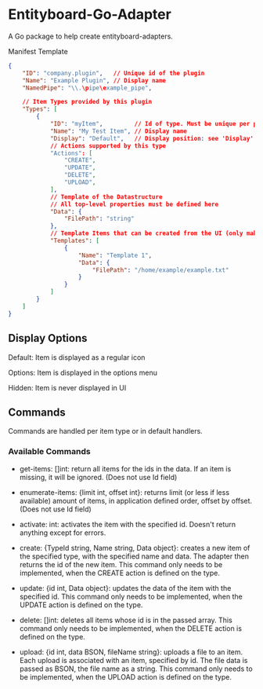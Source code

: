 # Entityboard-Go-Adapter

A Go package to help create entityboard-adapters.

Manifest Template

```json
{
    "ID": "company.plugin",   // Unique id of the plugin
    "Name": "Example Plugin", // Display name
    "NamedPipe": "\\.\pipe\example_pipe",

    // Item Types provided by this plugin
    "Types": [
        {
            "ID": "myItem",         // Id of type. Must be unique per plugin
            "Name": "My Test Item", // Display name
            "Display": "Default",   // Display position: see 'Display' section below
            // Actions supported by this type
            "Actions": [
                "CREATE",
                "UPDATE",
                "DELETE",
                "UPLOAD",
            ],
            // Template of the Datastructure
            // All top-level properties must be defined here
            "Data": {
                "FilePath": "string"
            },
            // Template Items that can be created from the UI (only makes sense with CREATE action)
            "Templates": [
                {
                    "Name": "Template 1",
                    "Data": {
                        "FilePath": "/home/example/example.txt"
                    }
                }
            ]
        }
    ]
}
```

## Display Options
Default: Item is displayed as a regular icon

Options: Item is displayed in the options menu

Hidden: Item is never displayed in UI

## Commands

Commands are handled per item type or in default handlers.

### Available Commands

- get-items: []int: return all items for the ids in the data. If an item is missing, it will be ignored.
(Does not use Id field)

- enumerate-items: {limit int, offset int}: returns limit (or less if less available) amount of items, in application defined order, offset by offset.
(Does not use Id field)

- activate: int: activates the item with the specified id. Doesn't return anything except for errors.

- create: {TypeId string, Name string, Data object}: creates a new item of the specified type, with the specified name and data. The adapter then returns the id of the new item. This command only needs to be implemented, when the CREATE action is defined on the type.

- update: {id int, Data object}: updates the data of the item with the specified id. This command only needs to be implemented, when the UPDATE action is defined on the type.

- delete: []int: deletes all items whose id is in the passed array. This command only needs to be implemented, when the DELETE action is defined on the type.

- upload: {id int, data BSON, fileName string}: uploads a file to an item. Each upload is associated with an item, specified by id. The file data is passed as BSON, the file name as a string. This command only needs to be implemented, when the UPLOAD action is defined on the type.
